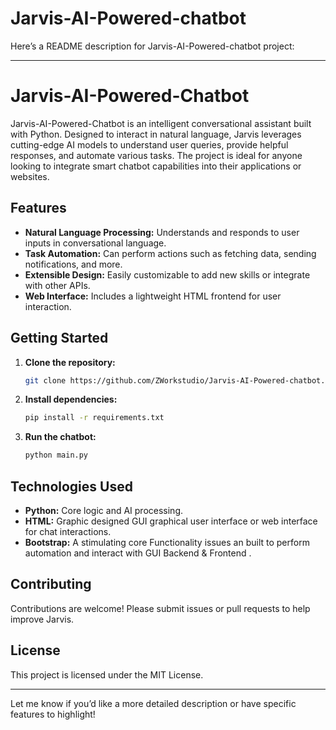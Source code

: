 # Jarvis-AI-Powered-chatbot
 Here’s a README description for Jarvis-AI-Powered-chatbot project:

---

# Jarvis-AI-Powered-Chatbot

Jarvis-AI-Powered-Chatbot is an intelligent conversational assistant built with Python. Designed to interact in natural language, Jarvis leverages cutting-edge AI models to understand user queries, provide helpful responses, and automate various tasks. The project is ideal for anyone looking to integrate smart chatbot capabilities into their applications or websites.

## Features

- **Natural Language Processing:** Understands and responds to user inputs in conversational language.
- **Task Automation:** Can perform actions such as fetching data, sending notifications, and more.
- **Extensible Design:** Easily customizable to add new skills or integrate with other APIs.
- **Web Interface:** Includes a lightweight HTML frontend for user interaction.

## Getting Started

1. **Clone the repository:**
   ```bash
   git clone https://github.com/ZWorkstudio/Jarvis-AI-Powered-chatbot.git
   ```
2. **Install dependencies:**
   ```bash
   pip install -r requirements.txt
   ```
3. **Run the chatbot:**
   ```bash
   python main.py
   ```

## Technologies Used

- **Python:** Core logic and AI processing.
- **HTML:** Graphic designed GUI graphical user interface or  web interface for chat interactions.
- **Bootstrap:** A stimulating core Functionality issues an built to perform automation and interact with GUI Backend & Frontend .
## Contributing

Contributions are welcome! Please submit issues or pull requests to help improve Jarvis.

## License

This project is licensed under the MIT License.

---

Let me know if you’d like a more detailed description or have specific features to highlight!
